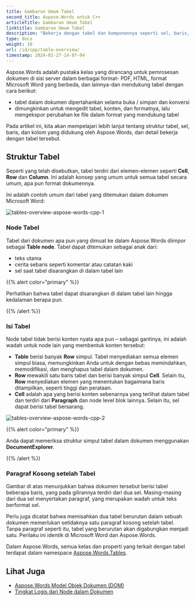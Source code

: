 ```yaml
---
title: Gambaran Umum Tabel
second_title: Aspose.Words untuk C++
articleTitle: Gambaran Umum Tabel
linktitle: Gambaran Umum Tabel
description: "Bekerja dengan tabel dan komponennya seperti sel, baris, kolom di Aspose.Words untuk C++. Cara bekerja dengan tabel di C++."
type: docs
weight: 10
url: /id/cpp/table-overview/
timestamp: 2024-01-27-14-07-04
---
```


Aspose.Words adalah pustaka kelas yang dirancang untuk pemrosesan dokumen di sisi server dalam berbagai format- PDF, HTML, format Microsoft Word yang berbeda, dan lainnya-dan mendukung tabel dengan cara berikut:

* tabel dalam dokumen dipertahankan selama buka / simpan dan konversi
* dimungkinkan untuk mengedit tabel, konten, dan formatnya, lalu mengekspor perubahan ke file dalam format yang mendukung tabel

Pada artikel ini, kita akan mempelajari lebih lanjut tentang struktur tabel, sel, baris, dan kolom yang didukung oleh Aspose.Words, dan detail bekerja dengan tabel tersebut.

## Struktur Tabel

Seperti yang telah disebutkan, tabel terdiri dari elemen-elemen seperti **Cell**, **Row** dan **Column**. Ini adalah konsep yang umum untuk semua tabel secara umum, apa pun format dokumennya.

Ini adalah contoh umum dari tabel yang ditemukan dalam dokumen Microsoft Word:

![tables-overview-aspose-words-cpp-1](tables-overview-1.png)

### Node Tabel

Tabel dari dokumen apa pun yang dimuat ke dalam Aspose.Words diimpor sebagai **Table node**. Tabel dapat ditemukan sebagai anak dari:

- teks utama
- cerita sebaris seperti komentar atau catatan kaki
- sel saat tabel disarangkan di dalam tabel lain

{{% alert color="primary" %}}

Perhatikan bahwa tabel dapat disarangkan di dalam tabel lain hingga kedalaman berapa pun.

{{% /alert %}}

### Isi Tabel

Node tabel tidak berisi konten nyata apa pun – sebagai gantinya, ini adalah wadah untuk node lain yang membentuk konten tersebut:

- **Table** berisi banyak **Row** simpul. Tabel menyediakan semua elemen simpul biasa, memungkinkan Anda untuk dengan bebas memindahkan, memodifikasi, dan menghapus tabel dalam dokumen.
- **Row** mewakili satu baris tabel dan berisi banyak simpul **Cell**. Selain itu, **Row** menyediakan elemen yang menentukan bagaimana baris ditampilkan, seperti tinggi dan perataan.
- **Cell** adalah apa yang berisi konten sebenarnya yang terlihat dalam tabel dan terdiri dari **Paragraph** dan node level blok lainnya. Selain itu, sel dapat berisi tabel bersarang.

![tables-overview-aspose-words-cpp-2](tables-overview-2.png)

{{% alert color="primary" %}}

Anda dapat memeriksa struktur simpul tabel dalam dokumen menggunakan **DocumentExplorer**.

{{% /alert %}}

### Paragraf Kosong setelah Tabel

Gambar di atas menunjukkan bahwa dokumen tersebut berisi tabel beberapa baris, yang pada gilirannya terdiri dari dua sel. Masing-masing dari dua sel menyertakan paragraf, yang merupakan wadah untuk teks berformat sel.

Perlu juga dicatat bahwa memisahkan dua tabel berurutan dalam sebuah dokumen memerlukan setidaknya satu paragraf kosong setelah tabel. Tanpa paragraf seperti itu, tabel yang berurutan akan digabungkan menjadi satu. Perilaku ini identik di Microsoft Word dan Aspose.Words.

Dalam Aspose.Words, semua kelas dan properti yang terkait dengan tabel terdapat dalam namespace [Aspose.Words.Tables](https://reference.aspose.com/words/cpp/aspose.words.tables/).

## Lihat Juga

* [Aspose.Words Model Objek Dokumen (DOM)](/words/cpp/aspose-words-document-object-model/)
* [Tingkat Logis dari Node dalam Dokumen](/words/cpp/logical-levels-of-nodes-in-a-document/)
